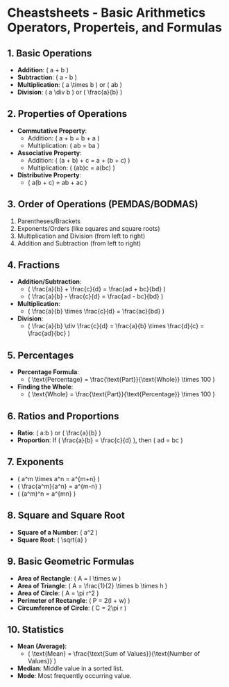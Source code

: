 # Cheastsheets - Basic Arithmetics Operators, Properteis, and Formulas

## 1. **Basic Operations**
- **Addition**: \( a + b \)
- **Subtraction**: \( a - b \)
- **Multiplication**: \( a \times b \) or \( ab \)
- **Division**: \( a \div b \) or \( \frac{a}{b} \)

## 2. **Properties of Operations**
- **Commutative Property**:
  - Addition: \( a + b = b + a \)
  - Multiplication: \( ab = ba \)
- **Associative Property**:
  - Addition: \( (a + b) + c = a + (b + c) \)
  - Multiplication: \( (ab)c = a(bc) \)
- **Distributive Property**: 
  - \( a(b + c) = ab + ac \)

## 3. **Order of Operations** (PEMDAS/BODMAS)
1. Parentheses/Brackets
2. Exponents/Orders (like squares and square roots)
3. Multiplication and Division (from left to right)
4. Addition and Subtraction (from left to right)

## 4. **Fractions**
- **Addition/Subtraction**: 
  - \( \frac{a}{b} + \frac{c}{d} = \frac{ad + bc}{bd} \)
  - \( \frac{a}{b} - \frac{c}{d} = \frac{ad - bc}{bd} \)
- **Multiplication**: 
  - \( \frac{a}{b} \times \frac{c}{d} = \frac{ac}{bd} \)
- **Division**: 
  - \( \frac{a}{b} \div \frac{c}{d} = \frac{a}{b} \times \frac{d}{c} = \frac{ad}{bc} \)

## 5. **Percentages**
- **Percentage Formula**: 
  - \( \text{Percentage} = \frac{\text{Part}}{\text{Whole}} \times 100 \)
- **Finding the Whole**: 
  - \( \text{Whole} = \frac{\text{Part}}{\text{Percentage}} \times 100 \)

## 6. **Ratios and Proportions**
- **Ratio**: \( a:b \) or \( \frac{a}{b} \)
- **Proportion**: If \( \frac{a}{b} = \frac{c}{d} \), then \( ad = bc \)

## 7. **Exponents**
- \( a^m \times a^n = a^{m+n} \)
- \( \frac{a^m}{a^n} = a^{m-n} \)
- \( (a^m)^n = a^{mn} \)

## 8. **Square and Square Root**
- **Square of a Number**: \( a^2 \)
- **Square Root**: \( \sqrt{a} \)

## 9. **Basic Geometric Formulas**
- **Area of Rectangle**: \( A = l \times w \)
- **Area of Triangle**: \( A = \frac{1}{2} \times b \times h \)
- **Area of Circle**: \( A = \pi r^2 \)
- **Perimeter of Rectangle**: \( P = 2(l + w) \)
- **Circumference of Circle**: \( C = 2\pi r \)

## 10. **Statistics**
- **Mean (Average)**: 
  - \( \text{Mean} = \frac{\text{Sum of Values}}{\text{Number of Values}} \)
- **Median**: Middle value in a sorted list.
- **Mode**: Most frequently occurring value.
